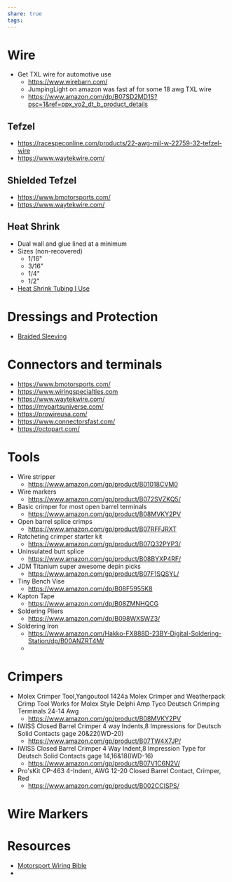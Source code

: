 ```yaml
---
share: true
tags: 
---
```



# Wire
- Get TXL wire for automotive use
    - https://www.wirebarn.com/
    - JumpingLight on amazon was fast af for some 18 awg TXL wire
    - https://www.amazon.com/dp/B07SD2MD1S?psc=1&ref=ppx_yo2_dt_b_product_details

## Tefzel
- https://racespeconline.com/products/22-awg-mil-w-22759-32-tefzel-wire
- https://www.waytekwire.com/
## Shielded Tefzel
- https://www.bmotorsports.com/
- https://www.waytekwire.com/

## Heat Shrink
- Dual wall and glue lined at a minimum
- Sizes (non-recovered)
    - 1/16"
    - 3/16" 
    - 1/4"
    - 1/2"
- [Heat Shrink Tubing I Use](Heat%20Shrink%20Tubing%20I%20Use.md)

# Dressings and Protection
- [Braided Sleeving](Braided%20Sleeving.md)

# Connectors and terminals
- https://www.bmotorsports.com/
- https://www.wiringspecialties.com
- https://www.waytekwire.com/
- https://mypartsuniverse.com/
- https://prowireusa.com/
- https://www.connectorsfast.com/
- https://octopart.com/

# Tools
- Wire stripper
    - https://www.amazon.com/gp/product/B01018CVM0
- Wire markers
    - https://www.amazon.com/gp/product/B072SVZKQ5/
- Basic crimper for most open barrel terminals
    - https://www.amazon.com/gp/product/B08MVKY2PV
- Open barrel splice crimps
    - https://www.amazon.com/gp/product/B07RFFJRXT
- Ratcheting crimper starter kit
    - https://www.amazon.com/gp/product/B07Q32PYP3/
- Uninsulated butt splice 
    - https://www.amazon.com/gp/product/B08BYXP4RF/
- JDM Titanium super awesome depin picks
    - https://www.amazon.com/gp/product/B07F1SQSYL/
- Tiny Bench Vise
    - https://www.amazon.com/dp/B08F5955K8
- Kapton Tape
    - https://www.amazon.com/dp/B08ZMNHQCG
- Soldering Pliers
    - https://www.amazon.com/dp/B098WXSWZ3/
- Soldering Iron
    - https://www.amazon.com/Hakko-FX888D-23BY-Digital-Soldering-Station/dp/B00ANZRT4M/
    - 

# Crimpers
- Molex Crimper Tool,Yangoutool 1424a Molex Crimper and Weatherpack Crimp Tool Works for Molex Style Delphi Amp Tyco Deutsch Crimping Terminals 24-14 Awg
    - https://www.amazon.com/gp/product/B08MVKY2PV
- IWISS Closed Barrel Crimper 4 way Indents,8 Impressions for Deutsch Solid Contacts gage 20&22(IWD-20)
    - https://www.amazon.com/gp/product/B07TW4X7JP/
- IWISS Closed Barrel Crimper 4 Way Indent,8 Impression Type for Deutsch Solid Contacts gage 14,16&18(IWD-16)
    - https://www.amazon.com/gp/product/B07V1C6N2V/
- Pro'sKit CP-463 4-Indent, AWG 12-20 Closed Barrel Contact, Crimper, Red
    - https://www.amazon.com/gp/product/B002CCISPS/

# Wire Markers


# Resources
- [Motorsport Wiring Bible](https://www.rbracing-rsr.com/wiring_ecu.html)
- 